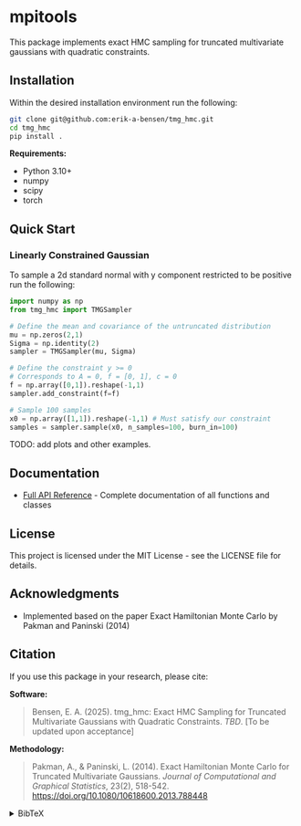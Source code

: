 # mpitools

<!-- ![PyPI Version](https://img.shields.io/pypi/v/mpi4pytools)
![Development Status](https://img.shields.io/pypi/status/mpi4pytools)
![Python Versions](https://img.shields.io/pypi/pyversions/mpi4pytools)
![License](https://img.shields.io/pypi/l/mpi4pytools)

> **⚠️ Development Notice**: This package is in active development. The API may change significantly between versions until v1.0.0. Use in production environments is not recommended. -->

This package implements exact HMC sampling for truncated multivariate gaussians with quadratic constraints.

## Installation
Within the desired installation environment run the following:
```bash
git clone git@github.com:erik-a-bensen/tmg_hmc.git
cd tmg_hmc 
pip install .
```

**Requirements:**
- Python 3.10+
- numpy
- scipy
- torch

## Quick Start

### Linearly Constrained Gaussian
To sample a 2d standard normal with y component restricted to be positive run the following:

```python
import numpy as np
from tmg_hmc import TMGSampler 

# Define the mean and covariance of the untruncated distribution
mu = np.zeros(2,1)
Sigma = np.identity(2)
sampler = TMGSampler(mu, Sigma)

# Define the constraint y >= 0
# Corresponds to A = 0, f = [0, 1], c = 0
f = np.array([0,1]).reshape(-1,1)
sampler.add_constraint(f=f)

# Sample 100 samples 
x0 = np.array([1,1]).reshape(-1,1) # Must satisfy our constraint
samples = sampler.sample(x0, n_samples=100, burn_in=100)
```

TODO: add plots and other examples.

## Documentation

- [Full API Reference](API_DOCS.md) - Complete documentation of all functions and classes

<!-- ## Contributing

Contributions are welcome! Please feel free to submit a Pull Request. For major changes, please open an issue first to discuss what you would like to change. -->

## License

This project is licensed under the MIT License - see the LICENSE file for details.

## Acknowledgments

- Implemented based on the paper Exact Hamiltonian Monte Carlo by Pakman and Paninski (2014)

## Citation

If you use this package in your research, please cite:

**Software:**
> Bensen, E. A. (2025). tmg_hmc: Exact HMC Sampling for Truncated Multivariate Gaussians with Quadratic Constraints. *TBD*. [To be updated upon acceptance]

**Methodology:**
> Pakman, A., & Paninski, L. (2014). Exact Hamiltonian Monte Carlo for Truncated Multivariate Gaussians. *Journal of Computational and Graphical Statistics*, 23(2), 518-542. https://doi.org/10.1080/10618600.2013.788448

<details>
<summary>BibTeX</summary>

```bibtex
@article{Bensen2025tmghmc,
  title={tmg\_hmc: Exact HMC Sampling for Truncated Multivariate Gaussians with Quadratic Constraints},
  author={Bensen, Erik A.},
  journal={TBD},
  year={2025},
  note={[To be updated upon acceptance]}
}

@article{PakmanPaninski2014,
  title={Exact Hamiltonian Monte Carlo for Truncated Multivariate Gaussians},
  author={Pakman, Ari and Paninski, Liam},
  journal={Journal of Computational and Graphical Statistics},
  volume={23},
  number={2},
  pages={518--542},
  year={2014},
  publisher={Taylor \& Francis},
  doi={10.1080/10618600.2013.788448}
}
```
</details>